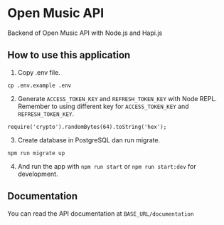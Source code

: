 # Open Music API

Backend of Open Music API with Node.js and Hapi.js

## How to use this application

1. Copy .env file.

```shell
cp .env.example .env
```

2. Generate `ACCESS_TOKEN_KEY` and `REFRESH_TOKEN_KEY` with Node REPL. Remember to using different key for
   `ACCESS_TOKEN_KEY` and `REFRESH_TOKEN_KEY`.

```shell
require('crypto').randomBytes(64).toString('hex');
```

3. Create database in PostgreSQL dan run migrate.

```shell
npm run migrate up
```

4. And run the app with `npm run start` or `npm run start:dev` for development.

## Documentation
You can read the API documentation at `BASE_URL/documentation`
